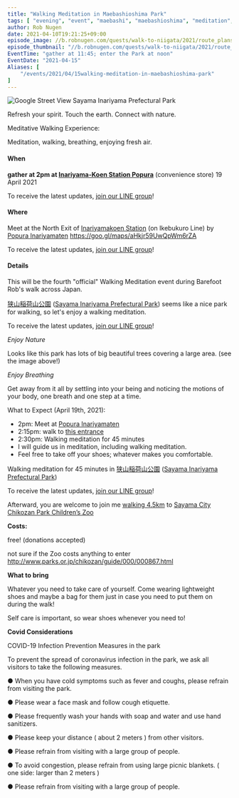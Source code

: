 ```yaml
---
title: "Walking Meditation in Maebashioshima Park"
tags: [ "evening", "event", "maebashi", "maebashioshima", "meditation", "park", "walk" ]
author: Rob Nugen
date: 2021-04-10T19:21:25+09:00
episode_image: //b.robnugen.com/quests/walk-to-niigata/2021/route_plans/thumbs/2021_apr_10_maebashioshima_park_for_walking_meditation_6pm_april_23_friday_day_eight.png
episode_thumbnail: "//b.robnugen.com/quests/walk-to-niigata/2021/route_plans/thumbs/thumbs/2021_apr_10_maebashioshima_park_for_walking_meditation_6pm_april_23_friday_day_eight.png"
EventTime: "gather at 11:45; enter the Park at noon"
EventDate: "2021-04-15"
Aliases: [
    "/events/2021/04/15walking-meditation-in-maebashioshima-park"
]
---
```


<img
src="//b.robnugen.com/quests/walk-to-niigata/2021/route_plans/2021_apr_08_sayama_inariyama_prefectural_park.png"
alt="Google Street View Sayama Inariyama Prefectural Park"
class="title" />

Refresh your spirit. Touch the earth. Connect with nature.

Meditative Walking Experience:

Meditation, walking, breathing, enjoying fresh air.

#### When

**gather at 2pm at [Inariyama-Koen Station Popura](https://goo.gl/maps/aHkjr59UwQpWm6rZA)** (convenience store) 19 April 2021

To receive the latest updates, [join our LINE group](/contact/)!

#### Where

Meet at the North Exit of [Inariyamakoen Station](https://goo.gl/maps/4ymu2KpquokpdPvF7) (on Ikebukuro Line)
by [Popura Inariyamaten](https://goo.gl/maps/aHkjr59UwQpWm6rZA)  https://goo.gl/maps/aHkjr59UwQpWm6rZA

To receive the latest updates, [join our LINE group](/contact/)!

#### Details

This will be the
fourth
"official" Walking Meditation event during Barefoot Rob's walk across Japan.

[狭山稲荷山公園](https://goo.gl/maps/9nzuPE2mMHwJStxa7) ([Sayama Inariyama Prefectural Park](https://goo.gl/maps/9nzuPE2mMHwJStxa7)) seems like a nice park for walking, so let's enjoy a walking meditation.

To receive the latest updates, [join our LINE group](/contact/)!

*Enjoy Nature*

Looks like this park has lots of big beautiful trees covering a large area. (see the image above!)

*Enjoy Breathing*

Get away from it all by settling into your being and noticing the
motions of your body, one breath and one step at a time.

What to Expect (April 19th, 2021):

* 2pm: Meet at [Popura Inariyamaten](https://goo.gl/maps/aHkjr59UwQpWm6rZA)
* 2:15pm: walk to [this entrance](https://goo.gl/maps/dDGdFSqqQ6HXnML69)
* 2:30pm: Walking meditation for 45 minutes
* I will guide us in meditation, including walking meditation.
* Feel free to take off your shoes; whatever makes you comfortable.

Walking meditation for 45 minutes in
[狭山稲荷山公園](https://goo.gl/maps/9nzuPE2mMHwJStxa7) ([Sayama Inariyama Prefectural Park](https://goo.gl/maps/9nzuPE2mMHwJStxa7))

To receive the latest updates, [join our LINE group](/contact/)!

Afterward, you are welcome to join me [walking 4.5km](https://goo.gl/maps/B26MzPgV4DwgjFbB7) to [Sayama City Chikozan Park Children’s Zoo](https://goo.gl/maps/xZoNBYWNHmd2gqfBA)

**Costs:**

free! (donations accepted)

not sure if the Zoo costs anything to enter http://www.parks.or.jp/chikozan/guide/000/000867.html

**What to bring**

Whatever you need to take care of yourself.  Come wearing lightweight shoes and maybe a bag for them
just in case you need to put them on during the walk!

Self care is important, so wear shoes whenever you need to!

**Covid Considerations**

COVID-19 Infection Prevention Measures in the park

To prevent the spread of coronavirus infection in the park, we ask all visitors to take the following measures.

● When you have cold symptoms such as fever and coughs, please refrain from visiting the park.

● Please wear a face mask and follow cough etiquette.

● Please frequently wash your hands with soap and water and use hand sanitizers.

● Please keep your distance ( about 2 meters ) from other visitors.

● Please refrain from visiting with a large group of people.

● To avoid congestion, please refrain from using large picnic blankets. ( one side: larger than 2 meters )

● Please refrain from visiting with a large group of people.
